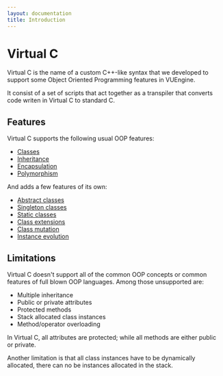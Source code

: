 ```yaml
---
layout: documentation
title: Introduction
---
```


# Virtual C

Virtual C is the name of a custom C++-like syntax that we developed to support some Object Oriented Programming features in VUEngine.

It consist of a set of scripts that act together as a transpiler that converts code writen in Virtual C to standard C.

## Features

Virtual C supports the following usual OOP features:

- <a href="../syntax/">Classes</a>
- <a href="../features/#Inheritance">Inheritance</a>
- <a href="../features/#encapsulation">Encapsulation</a>
- <a href="../features/#polymorphism">Polymorphism</a>

And adds a few features of its own:

- <a href="../custom-features/#abstract-classes">Abstract classes</a>
- <a href="../custom-features/#singleton-classes">Singleton classes</a>
- <a href="../custom-features/#static-classes">Static classes</a>
- <a href="../custom-features/#class-extensions">Class extensions</a>
- <a href="../custom-features/#class-mutation">Class mutation</a>
- <a href="../custom-features/#instance-evolving">Instance evolution</a>

## Limitations

Virtual C doesn't support all of the common OOP concepts or common features of full blown OOP languages. Among those unsupported are:

- Multiple inheritance
- Public or private attributes
- Protected methods
- Stack allocated class instances
- Method/operator overloading

In Virtual C, all attributes are protected; while all methods are either public or private.

Another limitation is that all class instances have to be dynamically allocated, there can no be instances allocated in the stack.

